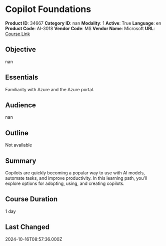 # Copilot Foundations

**Product ID**: 34667
**Category ID**: nan
**Modality**: 1
**Active**: True
**Language**: en
**Product Code**: AI-3018
**Vendor Code**: MS
**Vendor Name**: Microsoft
**URL**: [Course Link](https://www.fastlaneus.com/course/microsoft-ai-3018)

## Objective
nan

## Essentials
Familiarity with Azure and the Azure portal.

## Audience
nan

## Outline
Not available

## Summary
Copilots are quickly becoming a popular way to use with AI models, automate tasks, and improve productivity. In this learning path, you'll explore options for adopting, using, and creating copilots.

## Course Duration
1 day

## Last Changed
2024-10-16T08:57:36.000Z
